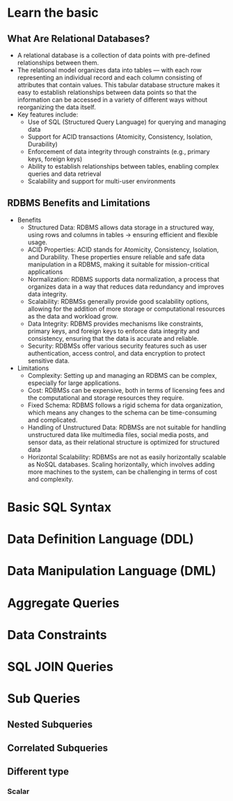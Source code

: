 # Learn the basic

## What Are Relational Databases?

- A relational database is a collection of data points with pre-defined relationships between them.
- The relational model organizes data into tables — with each row representing an individual record and each column consisting of attributes that contain values. This tabular database structure makes it easy to establish relationships between data points so that the information can be accessed in a variety of different ways without reorganizing the data itself.
- Key features include:
  - Use of SQL (Structured Query Language) for querying and managing data
  - Support for ACID transactions (Atomicity, Consistency, Isolation, Durability)
  - Enforcement of data integrity through constraints (e.g., primary keys, foreign keys)
  - Ability to establish relationships between tables, enabling complex queries and data retrieval
  - Scalability and support for multi-user environments

## RDBMS Benefits and Limitations

- Benefits
  - Structured Data: RDBMS allows data storage in a structured way, using rows and columns in tables -> ensuring efficient and flexible usage.
  - ACID Properties: ACID stands for Atomicity, Consistency, Isolation, and Durability. These properties ensure reliable and safe data manipulation in a RDBMS, making it suitable for mission-critical applications
  - Normalization: RDBMS supports data normalization, a process that organizes data in a way that reduces data redundancy and improves data integrity.
  - Scalability: RDBMSs generally provide good scalability options, allowing for the addition of more storage or computational resources as the data and workload grow.
  - Data Integrity: RDBMS provides mechanisms like constraints, primary keys, and foreign keys to enforce data integrity and consistency, ensuring that the data is accurate and reliable.
  - Security: RDBMSs offer various security features such as user authentication, access control, and data encryption to protect sensitive data.
- Limitations
  - Complexity: Setting up and managing an RDBMS can be complex, especially for large applications.
  - Cost: RDBMSs can be expensive, both in terms of licensing fees and the computational and storage resources they require.
  - Fixed Schema: RDBMS follows a rigid schema for data organization, which means any changes to the schema can be time-consuming and complicated.
  - Handling of Unstructured Data: RDBMSs are not suitable for handling unstructured data like multimedia files, social media posts, and sensor data, as their relational structure is optimized for structured data
  - Horizontal Scalability: RDBMSs are not as easily horizontally scalable as NoSQL databases. Scaling horizontally, which involves adding more machines to the system, can be challenging in terms of cost and complexity.

# Basic SQL Syntax

# Data Definition Language (DDL)

# Data Manipulation Language (DML)

# Aggregate Queries

# Data Constraints

# SQL JOIN Queries

# Sub Queries

## Nested Subqueries

## Correlated Subqueries

## Different type

### Scalar